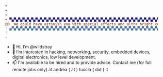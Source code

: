 ```diff
+                                                                                                           
+                                                                                                               
+                                                                                                               
+ ▀▄▀▄▀▄▀▄▀▄▀▄▀▄▀▄▀▄▀▄▀▄▀▄▀▄▀▄▀▄▀▄▀▄▀▄▀▄▀▄▀▄▀▄▀▄▀▄▀▄▀▄▀▄▀▄▀▄▀▄▀▄▀▄▀▄▀▄▀▄▀▄▀▄▀▄▀▄▀▄▀▄▀▄▀▄▀▄▀▄▀▄▀▄▀▄▀▄▀▄▀▄▀▄▀▄▀▄▀ 
@@  We could have astonish you with special effects and ultra bright colors, but we are science not sci-fi 😎 @@
! ▄▀▄▀▄▀▄▀▄▀▄▀▄▀▄▀▄▀▄▀▄▀▄▀▄▀▄▀▄▀▄▀▄▀▄▀▄▀▄▀▄▀▄▀▄▀▄▀▄▀▄▀▄▀▄▀▄▀▄▀▄▀▄▀▄▀▄▀▄▀▄▀▄▀▄▀▄▀▄▀▄▀▄▀▄▀▄▀▄▀▄▀▄▀▄▀▄▀▄▀▄▀▄▀▄▀▄▀▄ 
!                                                                                                               
-                                                                                                               
```

- 🐺 Hi, I’m @wildstray
- 👀 I’m interested in hacking, networking, security, embedded devices, digital electronics, low level development.
- 📫 I'm available to be hired and to provide advice. Contact me (for full remote jobs only) at andrea ( at ) tuccia ( dot ) it

<!--- - 🌱 I’m currently learning ... --->
<!--- - 💞️ I’m looking to collaborate on ... --->
<!--- 👋 --->
<!---
wildstray/wildstray is a ✨ special ✨ repository because its `README.md` (this file) appears on your GitHub profile.
You can click the Preview link to take a look at your changes.
--->
